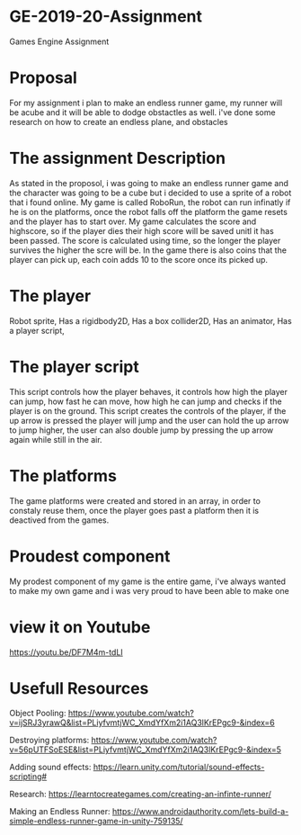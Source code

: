 # GE-2019-20-Assignment
Games Engine Assignment 

# Proposal
For my assignment i plan to make an endless runner game, my runner will be 
acube and it will be able to dodge obstactles as well.
i've done some research on how to create an endless plane, and obstacles

# The assignment Description
As stated in the proposol, i was going to make an endless runner game and the character was going to be a cube
but i decided to use a sprite of a robot that i found online.
My game is called RoboRun, the robot can run infinatly if he is on the platforms, once the robot falls off the platform 
the game resets and the player has to start over. My game calculates the score and highscore, so if the player dies their high
score will be saved unitl it has been passed. The score is calculated using time, so the longer the player survives the higher the scre will be. In the game there is also coins that the player can pick up, each coin adds 10 to the score once its picked up.

# The player
Robot sprite,
Has a rigidbody2D,
Has a box collider2D,
Has an animator,
Has a player script,

# The player script
This script controls how the player behaves, it controls how high the player can jump, how fast he can move, how high he can jump and checks if the player is on the ground. This script creates the controls of the player, if the up arrow is pressed the player will jump and the user can hold the up arrow to jump higher, the user can also double jump by pressing the up arrow again while still in the air.

# The platforms
The game platforms were created and stored in an array, in order to constaly reuse them, once the player goes past a platform then it is deactived from the games.

# Proudest component
My prodest component of my game is the entire game, i've always wanted to make my own game and i was very proud to have been able to make one
# view it on Youtube
https://youtu.be/DF7M4m-tdLI

# Usefull Resources
Object Pooling: 
https://www.youtube.com/watch?v=ijSRJ3yrawQ&list=PLiyfvmtjWC_XmdYfXm2i1AQ3lKrEPgc9-&index=6  

Destroying platforms: 
https://www.youtube.com/watch?v=56pUTFSoESE&list=PLiyfvmtjWC_XmdYfXm2i1AQ3lKrEPgc9-&index=5  

Adding sound effects: 
https://learn.unity.com/tutorial/sound-effects-scripting#

Research: https://learntocreategames.com/creating-an-infinte-runner/

Making an Endless Runner: https://www.androidauthority.com/lets-build-a-simple-endless-runner-game-in-unity-759135/




